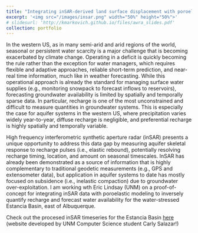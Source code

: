 ```yaml
---
title: "Integrating inSAR-derived land surface displacement with poroelastic modeling to forecast groundwater availability"
excerpt: '<img src="/images/insar.png" width="50%" height="50%">'
# slidesurl: 'http://kmarkovich.github.io/files/awra_slides.pdf'
collection: portfolio
---
```


In the western US, as in many semi-arid and arid regions of the world, seasonal or persistent water scarcity is a major challenge that is becoming exacerbated by climate change. Operating in a deficit is quickly becoming the rule rather than the exception for water managers, which requires flexible and adaptive approaches, reliable short-term prediction, and near-real time information, much like in weather forecasting. While this operational approach is already the standard for managing surface water supplies (e.g., monitoring snowpack to forecast inflows to reservoirs), forecasting groundwater availability is limited by spatially and temporally sparse data. In particular, recharge is one of the most unconstrained and difficult to measure quantities in groundwater systems. This is especially the case for aquifer systems in the western US, where precipitation varies widely year-to-year, diffuse recharge is negligible, and preferential recharge is highly spatially and temporally variable.

High frequency interferometric synthetic aperture radar (inSAR) presents a unique opportunity to address this data gap by measuring aquifer skeletal response to recharge pulses (i.e., elastic rebound), potentially resolving recharge timing, location, and amount on seasonal timescales. InSAR has already been demonstrated as a source of information that is highly complementary to traditional geodetic measurements (e.g., GPS and extensometer data), but application in aquifer systems to date has mostly focused on subsidence (i.e., inelastic compaction) due to groundwater over-exploitation. I am working wth Eric Lindsay (UNM) on a proof-of-concept for integrating inSAR data with poroelastic modeling to inversely quantify recharge and forecast water availability for the water-stressed Estancia Basin, east of Albuquerque. 

Check out the procesed inSAR timeseries for the Estancia Basin [here](https://subsidence-insar-data.edacnm.org/) (website developed by UNM Computer Science student Carly Salazar!)


